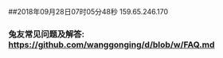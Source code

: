 ##2018年09月28日07时05分48秒 159.65.246.170
### 兔友常见问题及解答: https://github.com/wanggonging/d/blob/w/FAQ.md
